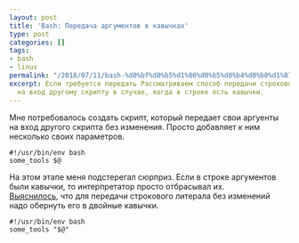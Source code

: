 ```yaml
---
layout: post
title: 'Bash: Передача аргументов в кавычках'
type: post
categories: []
tags:
- bash
- linux
permalink: "/2018/07/11/bash-%d0%bf%d0%b5%d1%80%d0%b5%d0%b4%d0%b0%d1%87%d0%b0-%d0%b0%d1%80%d0%b3%d1%83%d0%bc%d0%b5%d0%bd%d1%82%d0%be%d0%b2-%d0%b2-%d0%ba%d0%b0%d0%b2%d1%8b%d1%87%d0%ba%d0%b0%d1%85/"
excerpt: Если требуется передать Рассматриваем способ передачи строкового литерала
  на вход другому скрипту в случае, когда в строке есть кавычки.
---
```

Мне потребовалось создать скрипт, который передает свои аргуенты на вход другого скрипта без изменения. Просто добавляет к ним несколько своих параметров.

```shell
#!/usr/bin/env bash  
some_tools $@
```  
На этом этапе меня подстерегал сюрприз. Если в строке аргументов были кавычки, то интерпретатор просто отбрасывал их.  
[Выяснилось](https://unix.stackexchange.com/questions/243839/how-to-escape-single-or-double-quotes-when-passing-a-variable-to-bash-script), что для передачи строкового литерала без изменений надо обернуть его в двойные кавычки.

```shell
#!/usr/bin/env bash  
some_tools "$@"
```

